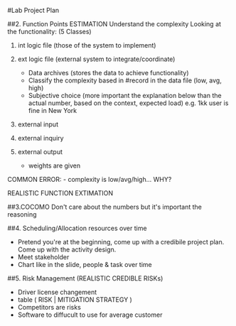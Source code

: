 #Lab Project Plan 


##2. Function Points ESTIMATION
Understand the complexity 
Looking at the functionality: (5 Classes) 

1. int logic file (those of the system to implement)

2. ext logic file (external system to integrate/coordinate)
	- Data archives (stores the data to achieve functionality)
	- Classify the complexity based in #record in the data file (low, avg, high)
	- Subjective choice (more important the explanation below than the actual number, based on the context, expected load) e.g. 1kk user is fine in New York

3. external input
4. external inquiry
5. external output

	- weights are given

COMMON ERROR:
	- complexity is low/avg/high... WHY?

REALISTIC FUNCTION EXTIMATION

##3.COCOMO
Don't care about the numbers but it's important the reasoning

##4. Scheduling/Allocation resources over time 
- Pretend you're at the beginning, come up with a credibile project plan. Come up with the activity design. 
- Meet stakeholder
- Chart like in the slide, people & task over time

##5. Risk Management (REALISTIC CREDIBLE RISKs)
- Driver license changement
- table ( RISK | MITIGATION STRATEGY )
- Competitors are risks
- Software to diffucult to use for average customer

